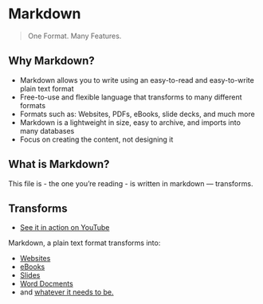 # Markdown

> One Format. Many Features. 

## Why Markdown? 
* Markdown allows you to write using an easy-to-read and easy-to-write plain text format
* Free-to-use and flexible language that transforms to many different formats
* Formats such as: Websites, PDFs, eBooks, slide decks, and much more
* Markdown is a lightweight in size, easy to archive, and imports into many databases
* Focus on creating the content, not designing it

## What is Markdown? 
This file is - the one you’re reading - is written in markdown — transforms.

## Transforms

* [See it in action on YouTube](https://www.youtube.com/embed/DQgJEe-q2cw)

Markdown, a plain text format transforms into: 

* [Websites](index.html)
* [eBooks](markdown.epub)
* [Slides](https://www.deckset.com/)
* [Word Docments](markdown.docx)
* and [whatever it needs to be.](https://pandoc.org/) 
